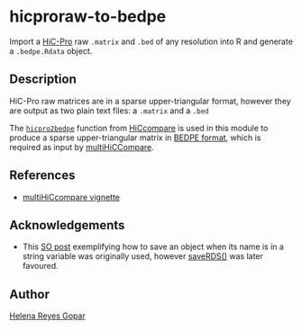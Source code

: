 # hicproraw-to-bedpe #

Import a [HiC-Pro](http://nservant.github.io/HiC-Pro/) raw `.matrix` and `.bed` of any resolution into R and generate a `.bedpe.Rdata` object.


## Description ##

HiC-Pro raw matrices are in a sparse upper-triangular format, however they are output as two plain text files: a `.matrix` and a `.bed`

The [`hicpro2bedpe`](https://rdrr.io/bioc/HiCcompare/man/hicpro2bedpe.html) function from [HiCcompare](https://bmcbioinformatics.biomedcentral.com/articles/10.1186/s12859-018-2288-x) is used in this module to produce a sparse upper-triangular matrix in [BEDPE format](https://bedtools.readthedocs.io/en/latest/content/general-usage.html#bedpe-format), which is required as input by [multiHiCCompare](https://academic.oup.com/bioinformatics/article-abstract/35/17/2916/5298730?redirectedFrom=fulltext).



## References ##

- [multiHiCcompare vignette](https://bioconductor.org/packages/devel/bioc/vignettes/multiHiCcompare/inst/doc/multiHiCcompare.html#using-data-from-hic-pro)


## Acknowledgements ##

- This [SO post](https://stackoverflow.com/questions/4675755/how-to-save-with-a-particular-variable-name?rq=1) exemplifying how to save an object when its name is in a string variable was originally used, however [saveRDS()](https://www.r-bloggers.com/how-to-save-and-load-datasets-in-r-an-overview/) was later favoured.


## Author ##

[Helena Reyes Gopar](mailto:hreyes@inmegen.edu.mx)

 
